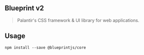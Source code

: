 Blueprint v2
------------

> Palantir's CSS framework & UI library for web applications.

## Usage

```
npm install --save @blueprintjs/core
```
